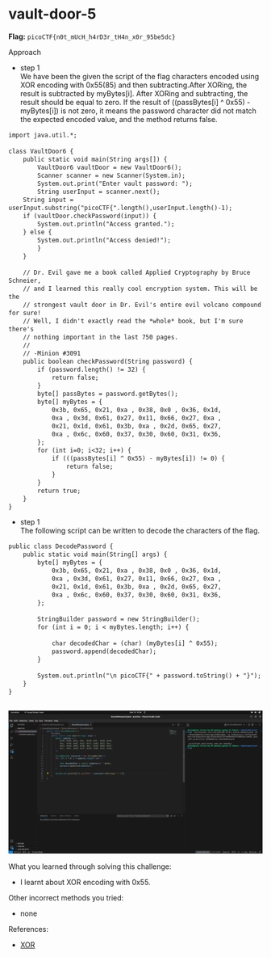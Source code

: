 # vault-door-5

**Flag:** `picoCTF{n0t_mUcH_h4rD3r_tH4n_x0r_95be5dc}`

Approach

- step 1<br>
We have been the given the script of the flag characters encoded using XOR encoding with 0x55(85) and then subtracting.After XORing, the result is subtracted by myBytes[i].
After XORing and subtracting, the result should be equal to zero. If the result of ((passBytes[i] ^ 0x55) - myBytes[i]) is not zero,
it means the password character did not match the expected encoded value, and the method returns false.

```
import java.util.*;

class VaultDoor6 {
    public static void main(String args[]) {
        VaultDoor6 vaultDoor = new VaultDoor6();
        Scanner scanner = new Scanner(System.in);
        System.out.print("Enter vault password: ");
        String userInput = scanner.next();
	String input = userInput.substring("picoCTF{".length(),userInput.length()-1);
	if (vaultDoor.checkPassword(input)) {
	    System.out.println("Access granted.");
	} else {
	    System.out.println("Access denied!");
        }
    }

    // Dr. Evil gave me a book called Applied Cryptography by Bruce Schneier,
    // and I learned this really cool encryption system. This will be the
    // strongest vault door in Dr. Evil's entire evil volcano compound for sure!
    // Well, I didn't exactly read the *whole* book, but I'm sure there's
    // nothing important in the last 750 pages.
    //
    // -Minion #3091
    public boolean checkPassword(String password) {
        if (password.length() != 32) {
            return false;
        }
        byte[] passBytes = password.getBytes();
        byte[] myBytes = {
            0x3b, 0x65, 0x21, 0xa , 0x38, 0x0 , 0x36, 0x1d,
            0xa , 0x3d, 0x61, 0x27, 0x11, 0x66, 0x27, 0xa ,
            0x21, 0x1d, 0x61, 0x3b, 0xa , 0x2d, 0x65, 0x27,
            0xa , 0x6c, 0x60, 0x37, 0x30, 0x60, 0x31, 0x36,
        };
        for (int i=0; i<32; i++) {
            if (((passBytes[i] ^ 0x55) - myBytes[i]) != 0) {
                return false;
            }
        }
        return true;
    }
}
```

- step 1<br>
The following script can be written to decode the characters of the flag.

```
public class DecodePassword {
    public static void main(String[] args) {
        byte[] myBytes = {
            0x3b, 0x65, 0x21, 0xa , 0x38, 0x0 , 0x36, 0x1d,
            0xa , 0x3d, 0x61, 0x27, 0x11, 0x66, 0x27, 0xa ,
            0x21, 0x1d, 0x61, 0x3b, 0xa , 0x2d, 0x65, 0x27,
            0xa , 0x6c, 0x60, 0x37, 0x30, 0x60, 0x31, 0x36,
        };

        StringBuilder password = new StringBuilder();
        for (int i = 0; i < myBytes.length; i++) {

            char decodedChar = (char) (myBytes[i] ^ 0x55);
            password.append(decodedChar);
        }

        System.out.println("\n picoCTF{" + password.toString() + "}");
    }
}


```


![](https://github.com/adityachawla005/cryptonite_taskphase_Aditya/raw/main/TP2/Reverse%20Engineering/picoCTF/assets/door6.png)



What you learned through solving this challenge:
<br>
- I learnt about XOR encoding with 0x55.


Other incorrect methods you tried:
<br>
- none

References:
<br>
- [XOR](https://codedamn.com/news/java/what-is-xor-operator-in-java)
